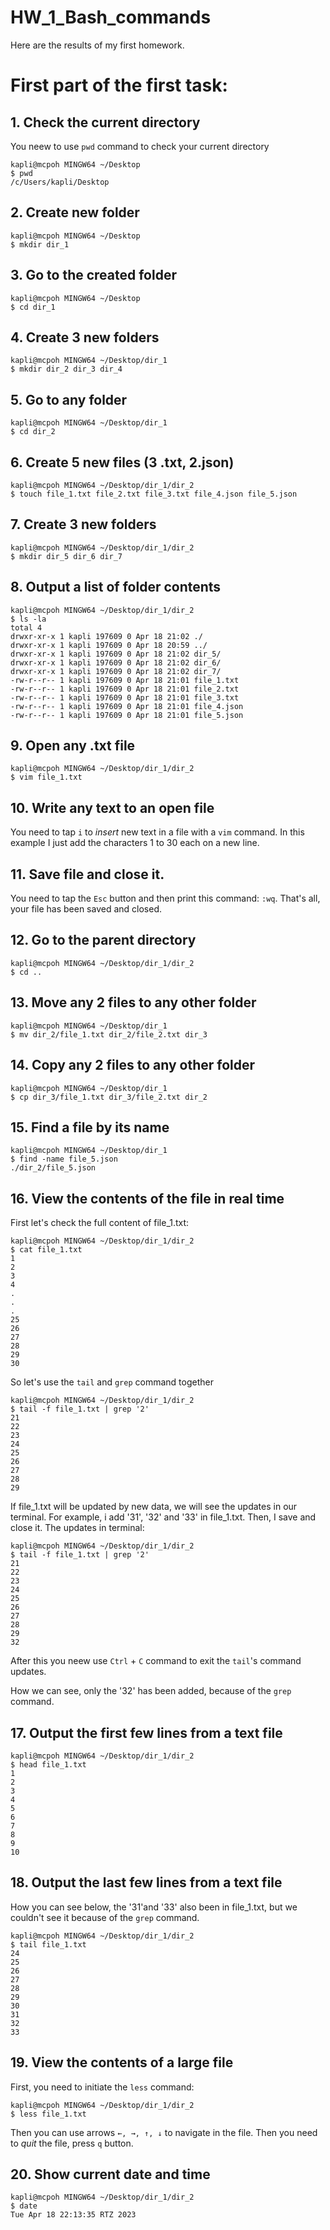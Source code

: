 # HW_1_Bash_commands #
Here are the results of my first homework.

# First part of the first task: #
## 1. Check the current directory ##
You neew to use `pwd` command to check your current directory

    kapli@mcpoh MINGW64 ~/Desktop
    $ pwd
    /c/Users/kapli/Desktop
## 2. Create new folder ##

    kapli@mcpoh MINGW64 ~/Desktop
    $ mkdir dir_1
## 3. Go to the created folder

    kapli@mcpoh MINGW64 ~/Desktop
    $ cd dir_1
## 4. Create 3 new folders

    kapli@mcpoh MINGW64 ~/Desktop/dir_1
    $ mkdir dir_2 dir_3 dir_4
## 5. Go to any folder

    kapli@mcpoh MINGW64 ~/Desktop/dir_1
    $ cd dir_2
## 6. Create 5 new files (3 .txt, 2.json)

    kapli@mcpoh MINGW64 ~/Desktop/dir_1/dir_2
    $ touch file_1.txt file_2.txt file_3.txt file_4.json file_5.json
## 7. Create 3 new folders

    kapli@mcpoh MINGW64 ~/Desktop/dir_1/dir_2
    $ mkdir dir_5 dir_6 dir_7
## 8. Output a list of folder contents

    kapli@mcpoh MINGW64 ~/Desktop/dir_1/dir_2
    $ ls -la
    total 4
    drwxr-xr-x 1 kapli 197609 0 Apr 18 21:02 ./
    drwxr-xr-x 1 kapli 197609 0 Apr 18 20:59 ../
    drwxr-xr-x 1 kapli 197609 0 Apr 18 21:02 dir_5/
    drwxr-xr-x 1 kapli 197609 0 Apr 18 21:02 dir_6/
    drwxr-xr-x 1 kapli 197609 0 Apr 18 21:02 dir_7/
    -rw-r--r-- 1 kapli 197609 0 Apr 18 21:01 file_1.txt
    -rw-r--r-- 1 kapli 197609 0 Apr 18 21:01 file_2.txt
    -rw-r--r-- 1 kapli 197609 0 Apr 18 21:01 file_3.txt
    -rw-r--r-- 1 kapli 197609 0 Apr 18 21:01 file_4.json
    -rw-r--r-- 1 kapli 197609 0 Apr 18 21:01 file_5.json
## 9. Open any .txt file

    kapli@mcpoh MINGW64 ~/Desktop/dir_1/dir_2
    $ vim file_1.txt
## 10. Write any text to an open file
You need to tap `i` to *insert* new text in a file with a `vim` command.
In this example I just add the characters 1 to 30 each on a new line.
## 11. Save file and close it.
You need to tap the `Esc` button and then print this command: `:wq`. That's all, your file has been saved and closed.
## 12. Go to the parent directory
    kapli@mcpoh MINGW64 ~/Desktop/dir_1/dir_2
    $ cd ..
## 13. Move any 2 files to any other folder

    kapli@mcpoh MINGW64 ~/Desktop/dir_1
    $ mv dir_2/file_1.txt dir_2/file_2.txt dir_3
## 14. Copy any 2 files to any other folder

    kapli@mcpoh MINGW64 ~/Desktop/dir_1
    $ cp dir_3/file_1.txt dir_3/file_2.txt dir_2
## 15. Find a file by its name

    kapli@mcpoh MINGW64 ~/Desktop/dir_1
    $ find -name file_5.json
    ./dir_2/file_5.json
## 16. View the contents of the file in real time
First let's check the full content of file_1.txt:

    kapli@mcpoh MINGW64 ~/Desktop/dir_1/dir_2
    $ cat file_1.txt
    1
    2
    3
    4
    .
    .
    .
    25
    26
    27
    28
    29
    30
So let's use the `tail` and `grep` command together

    kapli@mcpoh MINGW64 ~/Desktop/dir_1/dir_2
    $ tail -f file_1.txt | grep '2'
    21
    22
    23
    24
    25
    26
    27
    28
    29
If file_1.txt will be updated by new data, we will see the updates in our terminal.
For example, i add '31', '32' and '33' in file_1.txt.
Then, I save and close it.
The updates in terminal:

    kapli@mcpoh MINGW64 ~/Desktop/dir_1/dir_2
    $ tail -f file_1.txt | grep '2'
    21
    22
    23
    24
    25
    26
    27
    28
    29
    32
After this you neew use `Ctrl` + `C` command to exit the `tail`'s command updates.

How we can see, only the '32' has been added, because of the `grep` command.
## 17. Output the first few lines from a text file

    kapli@mcpoh MINGW64 ~/Desktop/dir_1/dir_2
    $ head file_1.txt
    1
    2
    3
    4
    5
    6
    7
    8
    9
    10
## 18. Output the last few lines from a text file
How you can see below, the '31'and '33' also been in file_1.txt, but we couldn't see it because of the `grep` command.

    kapli@mcpoh MINGW64 ~/Desktop/dir_1/dir_2
    $ tail file_1.txt
    24
    25
    26
    27
    28
    29
    30
    31
    32
    33
## 19. View the contents of a large file
First, you need to initiate the `less` command:

    kapli@mcpoh MINGW64 ~/Desktop/dir_1/dir_2
    $ less file_1.txt
Then you can use arrows `←, →, ↑, ↓` to navigate in the file.
Then you need to *quit* the file, press `q` button.
## 20. Show current date and time
    kapli@mcpoh MINGW64 ~/Desktop/dir_1/dir_2
    $ date
    Tue Apr 18 22:13:35 RTZ 2023
